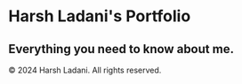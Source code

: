 # Harsh Ladani's Portfolio

Everything you need to know about me.
---

© 2024 Harsh Ladani. All rights reserved.
